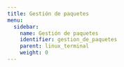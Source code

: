 ```yaml
---
title: Gestión de paquetes
menu:
  sidebar:
    name: Gestión de paquetes 
    identifier: gestion_de_paquetes
    parent: linux_terminal
    weight: 0
---
```

